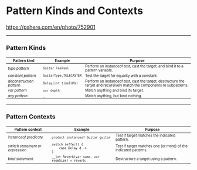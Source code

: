 <!-- .slide: data-background="img/background/final-puzzle-piece.jpg" data-background-color="black" data-background-opacity="0.4" -->
# Pattern Kinds and Contexts <!-- .element: class="stroke" -->

<https://pxhere.com/en/photo/752901> <!-- .element: class="attribution" -->

---

### Pattern Kinds

<table style="font-size: 70%">
    <thead>
        <tr>
            <th>Pattern kind</th>
            <th>Example</th>
            <th>Purpose</th>
        </tr>
    </thead>
    <tbody>
        <tr class="fragment">
            <td><em>type pattern</em></td>
            <td><code>Guitar lesPaul</code></td>
            <td>Perform an instanceof test, cast the target, and bind it to a pattern variable.</td>
        </tr>
        <tr class="fragment">
            <td><em>constant pattern</em></td>
            <td><code>GuitarType.TELECASTER</code></td>
            <td>Test the target for equality with a constant.</td>
        </tr>
        <tr class="fragment">
            <td><em>deconstruction pattern</em></td>
            <td><code>Delay(int timeInMs)</code></td>
            <td>Perform an instanceof test, cast the target, destructure the target and recursively match the components to subpatterns.</td>
        </tr>
        <tr class="fragment">
            <td><em>var pattern</em></td>
            <td><code>var depth</code></td>
            <td>Match anything and bind its target.</td>
        </tr>
        <tr class="fragment">
            <td><em>any pattern</em></td>
            <td><code>_</code></td>
            <td>Match anything, but bind nothing.</td>
        </tr>
    </tbody>
</table>

---

### Pattern Contexts

<table style="font-size: 70%">
    <thead>
        <tr>
            <th>Pattern context</th>
            <th>Example</th>
            <th>Purpose</th>
        </tr>
    </thead>
    <tbody>
        <tr class="fragment">
            <td><em>instanceof predicate</em></td>
            <td><code>product instanceof Guitar guitar</code></td>
            <td>Test if target matches the indicated pattern.</td>
        </tr>
        <tr class="fragment">
            <td><em>switch statement or expression</em></td>
            <td><code>switch (effect) {<br/>&nbsp;&nbsp;&nbsp;&nbsp;case Delay d -><br/>}</code></td>
            <td>Test if target matches one (or more) of the indicated patterns.</td>
        </tr>
        <tr class="fragment">
            <td><em>bind statement</em></td>
            <td><code>__let Reverb(var name, var roomSize) = reverb;</code></td>
            <td>Destructure a target using a pattern.</td>
        </tr>
    </tbody>
</table>

